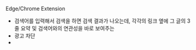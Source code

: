 Edge/Chrome Extension
- 검색어를 입력해서 검색을 하면 검색 결과가 나오는데, 각각의 링크 옆에 그 글의 3 줄 요약 및 검색어와의 연관성을 바로 보여주는 
- 광고 차단
- 